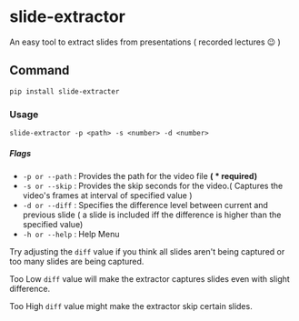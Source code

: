 # slide-extractor
An easy tool to extract slides from presentations ( recorded lectures 😉 )

<h2>Command</h2>

`pip install slide-extracter`

<h3>Usage</h3>

`slide-extractor -p <path> -s <number> -d <number>`

<h5>Flags</h5>

- `-p or --path` : Provides the path for the video file <b>( * required)</b>
- `-s or --skip` : Provides the skip seconds for the video.( Captures the video's frames at interval of specified value )
- `-d or --diff` : Specifies the difference level between current and previous slide ( a slide is included iff the difference is higher than the specified value)
- `-h or --help` : Help Menu

Try adjusting the `diff` value if you think all slides aren't being captured or too many slides are being captured.

Too Low `diff` value will make the extractor captures slides even with slight difference.

Too  High `diff` value might make the extractor skip certain slides.
